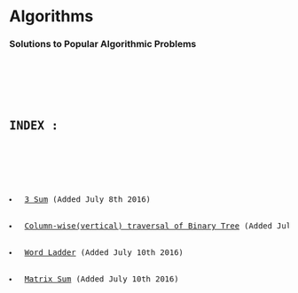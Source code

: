 <html>
<h1>Algorithms</h1>

<h3> Solutions to Popular Algorithmic Problems </h3>

<pre>
    <div>
        <div>
            <h2>INDEX :</h2>
        </div>
        <div>
            <li> <a href="https://github.com/anujbora/Algorithms/tree/master/3Sum">3 Sum</a> (Added July 8th 2016) </li>
            <li> <a href="https://github.com/anujbora/Algorithms/tree/master/Binary%20Tree%20Column-wise%20Traversal">Column-wise(vertical) traversal of Binary Tree</a> (Added July 9th 2016) </li>
            <li> <a href="https://github.com/anujbora/Algorithms/tree/master/Word%20Ladder">Word Ladder</a> (Added July 10th 2016) </li>
            <li> <a href="https://github.com/anujbora/Algorithms/tree/master/Matrix%20Sum">Matrix Sum</a> (Added July 10th 2016) </li>
        </div>
        </div>
    </div>
</pre>
</html>

